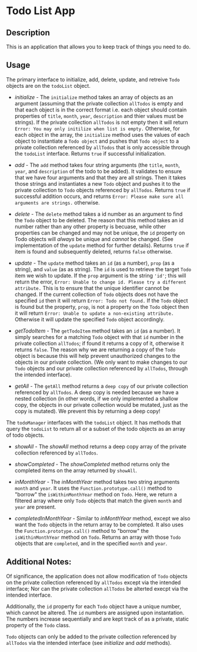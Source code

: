 # Todo List App

## Description

This is an application that allows you to keep track of things you need to do.

## Usage

The primary interface to initialize, add, delete, update, and retreive `Todo` objects are on the `todoList` object.
* *initialize* - The `initialize` method takes an array of objects as an argument (assuming that the private collection `allTodos` is empty and that each object is in the correct format i.e. each object should contain properties of `title`, `month`, `year`, `description` and thier values must be strings). If the private collection `allTodos` is not empty then it will return `Error: You may only initilize when list is empty.` Otherwise, for each object in the array, the `initialize` method uses the values of each object to instantiate a `Todo object` and pushes that `Todo object` to a private collection referenced by `allTodos` that is only accessible through the `todoList` interface. Returns `true` if successful initialization.

* *add* - The `add` method takes four string arguments (the `title`, `month`, `year`, and `description` of the todo to be added). It validates to ensure that we have four arguments and that they are all strings. Then it takes those strings and instantiates a new `Todo` object and pushes it to the private collection to `Todo` objects referenced by `allTodos`. Returns `true` if successful addition occurs, and returns `Error: Please make sure all arguments are strings.` otherwise.

* *delete* - The `delete` method takes a id number as an argument to find the `Todo` object to be deleted. The reason that this method takes an id number rather than any other property is becuase, while other properties can be changed and may not be unique, the `id` property on Todo objects will *always* be unique and *cannot* be changed. (See implementation of the `update` method for further details). Returns `true` if item is found and subsequently deleted, returns `false` otherwise.

* *update* - The `update` method takes an `id` (as a number), `prop` (as a string), and `value` (as as string). The `id` is used to retrieve the target `Todo` item we wish to update. If the `prop` argument is the string `'id'`; this will return the error, `Error: Unable to change id. Please try a different attribute.` This is to ensure that the unique identifier cannot be changed. If the current collection of `Todo` objects does not have the specified `id` then it will return `Error: Todo not found.` If the `Todo` object is found but the property, `prop`, is not a property on the `Todo` object then it will return `Error: Unable to update a non-existing attribute.` Otherwise it will update the specified `Todo` object accordingly.

* *getTodoItem* - The `getTodoItem` method takes an `id` (as a number). It simply searches for a matching `Todo` object with that `id` number in the private collection `allTodos`; if found it returns a copy of it, otherwise it returns `false`. The reason why we are returning a copy of the `Todo` object is because this will help prevent unauthorized changes to the objects in our private collection. (We only want to make changes to our `Todo` objects and our private collection referenced by `allTodos`, through the intended interface).

* *getAll* - The `getAll` method returns a `deep copy` of our private collection referenced by `allTodos`. A deep copy is needed because we have a nested collection (in other words, if we only implemented a shallow copy, the objects in our private collection would be mutated, just as the copy is mutated). We prevent this by returning a deep copy!


The `todoManager` interfaces with the `todoList` object. It has methods that query the `todoList` to return all or a subset of the todo objects as an array of todo objects.

* *showAll* - The *showAll* method returns a deep copy array of the private collection referenced by `allTodos`.

* *showCompleted* - The *showCompleted* method returns only the completed items on the array returned by `showAll`.

* *inMonthYear* - The *inMonthYear* method takes two string arguments `month` and `year`. It uses the `Function.prototype.call()` method to "borrow" the `isWithinMonthYear`  method on `Todo`. Here, we return a filtered array where only `Todo` objects that match the given `month` and `year` are present.

* *completedInMonthYear* - Similar to *inMonthYear* method, except we also want the `Todo` objects in the return array to be completed. It also uses the `Function.prototype.call()` method to "borrow" the `isWithinMonthYear`  method on `Todo`. Returns an array with those `Todo` objects that are `completed`, and in the specified `month` and `year`.

## Additional Notes:

Of significance, the application does not allow modification of `Todo` objects on the private collection referenced by `allTodos` except via the intended interface; Nor can the private collection `allTodos` be alterted execpt via the intended interface.

Additionally, the `id` property for each `Todo` object have a unique number, which cannot be altered. The `id` numbers are assigned upon instantation. The numbers increase sequentially and are kept track of as a private, static property of the `Todo` class.

`Todo` objects can only be added to the private collection referenced by `allTodos` via the intended interface (see *initialize* and *add* methods).
